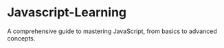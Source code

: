 # Javascript-Learning
A comprehensive guide to mastering JavaScript, from basics to advanced concepts.
